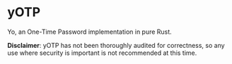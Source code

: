 # yOTP
Yo, an One-Time Password implementation in pure Rust.

**Disclaimer**: yOTP has not been thoroughly audited for correctness, so any 
use where security is important is not recommended at this time. 
